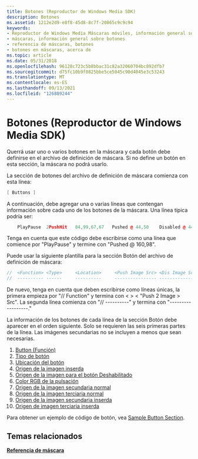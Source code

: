 ```yaml
---
title: Botones (Reproductor de Windows Media SDK)
description: Botones
ms.assetid: 1212e2d9-e8f8-45d8-8c7f-20865c9c9c94
keywords:
- Reproductor de Windows Media Máscaras móviles, información general sobre botones
- máscaras, información general sobre botones
- referencia de máscaras, botones
- botones en máscaras, acerca de
ms.topic: article
ms.date: 05/31/2018
ms.openlocfilehash: 96128c723c5b8bbac31c82a32060704bc892dfb7
ms.sourcegitcommit: d75fc10b9f0825bbe5ce5045c90d4045e3c53243
ms.translationtype: MT
ms.contentlocale: es-ES
ms.lasthandoff: 09/13/2021
ms.locfileid: "126889244"
---
```

# <a name="buttons-windows-media-player-sdk"></a>Botones (Reproductor de Windows Media SDK)

Querrá usar uno o varios botones en la máscara y cada botón debe definirse en el archivo de definición de máscara. Si no define un botón en esta sección, la máscara no podrá usarlo.

La sección de botones del archivo de definición de máscara comienza con esta línea:


```C++
[ Buttons ]

```



A continuación, debe agregar una o varias líneas que contengan información sobre cada uno de los botones de la máscara. Una línea típica podría ser:


```C++
    PlayPause  2PushHit   84,99,67,67   Pushed @ 44,50    Disabled @ 44,50     0,255,255  Pushed @ 160,5      Pushed @ 160,98

```



Tenga en cuenta que este código debe escribirse como una línea que comience por "PlayPause" y termine con "Pushed @ 160,98".

Puede usar la siguiente plantilla para la sección Botón del archivo de definición de máscara:


```C++
//  <Function> <Type>     <Location>     <Push Image Src> <Dis Image Src>    <Hit R,G,B> <Norm 2 Image Src> <Push 2 Image Src>
//  ---------- ------     ----------     ---------------- ---------------    ----------- ------------------ ------------------

```



De nuevo, tenga en cuenta que deben escribirse como líneas únicas, la primera empieza por "// Function" y termina con &lt; &gt; &lt; "Push 2 Image &gt; Src". La segunda línea comienza con "// ----------" y termina con "------------------."

La información de los botones de cada línea de la sección Botón debe aparecer en el orden siguiente. Solo se requieren las seis primeras partes de la línea. Las imágenes secundarias no se incluyen a menos que sean necesarias.

1.  [Button (Función)](button-function.md)
2.  [Tipo de botón](button-type.md)
3.  [Ubicación del botón](button-location.md)
4.  [Origen de la imagen inserda](pushed-image-source.md)
5.  [Origen de la imagen para el botón Deshabilitado](image-source-for-disabled-button.md)
6.  [Color RGB de la pulsación](hit-rgb-color.md)
7.  [Origen de la imagen secundaria normal](normal-secondary-image-source.md)
8.  [Origen de la imagen terciaria normal](normal-tertiary-image-source.md)
9.  [Origen de la imagen secundaria inserda](pushed-secondary-image-source.md)
10. [Origen de imagen terciaria inserda](pushed-tertiary-image-source.md)

Para obtener un ejemplo de código de botón, vea [Sample Button Section](sample-button-section.md).

## <a name="related-topics"></a>Temas relacionados

<dl> <dt>

[**Referencia de máscara**](skin-reference.md)
</dt> </dl>

 

 




